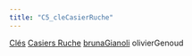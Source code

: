 ```yaml
---
title: "C5_cleCasierRuche"
---
```


[Clés](notes/equipements/cles/C_Clés.md) [Casiers Ruche](notes/equipements/consommables/C_CasierRuche.md) [brunaGianoli](notes/equipements/utilisateurs/brunaGianoli.md)
olivierGenoud